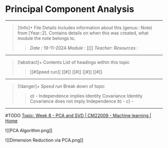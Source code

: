# Principal Component Analysis
---
> [!info]+ File Details
> Includes information about this (genus:: Note) from [Year::2]. Contains details on when this was created, what module the note belongs to.
> > *Date :*  19-11-2024
> > *Module :* [[]]
> > *Teacher*: 
> > *Resources :*

---
> [!abstract]+ Contents
> List of headings within this topic
> > [[#Speed run]]
> [[#]]
> [[#]]
> [[#]]
> [[#]]

--- 
> [!danger]+ *Speed run*
> Break down of topic 
> > $a)$ -  Independence implies Identity Covariance Identity Covariance does not imply Independence
> $b)$ - 
> $c)$ - 

---

#TODO [Topic: Week 8 - PCA and SVD | CM22009 - Machine learning | Home](https://moodle.bath.ac.uk/course/view.php?id=61732&section=8)


![[PCA Algorithm.png]]

![[Dimension Reduction via PCA.png]]